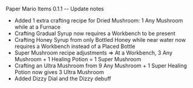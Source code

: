 Paper Mario Items 0.1.1 -- Update notes
- Added 1 extra crafting recipe for Dried Mushroom: 1 Any Mushroom while at a Furnace
- Crafting Gradual Syrup now requires a Workbench to be present
- Crafting Honey Syrup from only Bottled Honey while near water now requires a Workbench instead of a Placed Bottle
- Super Mushroom recipe adjustments => At a Workbench, 3 Any Mushroom + 1 Healing Potion = 1 Super Mushroom
- Crafting an Ultra Mushroom from 9 Any Mushroom + 1 Super Healing Potion now gives 3 Ultra Mushroom
- Added Dizzy Dial and the Dizzy debuff